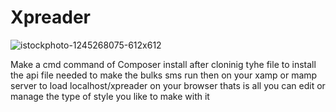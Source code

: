 # Xpreader
![istockphoto-1245268075-612x612](https://user-images.githubusercontent.com/117412844/234859189-2819fbc2-fcdf-4d57-b9cd-1e974b1a83d8.jpg)

Make a cmd command of
Composer install 
after cloninig tyhe file to install the api file needed to make the bulks sms run
then  on your xamp or mamp server to load 
localhost/xpreader on your browser
thats is all
you can edit or manage the type of style you like to make with it
